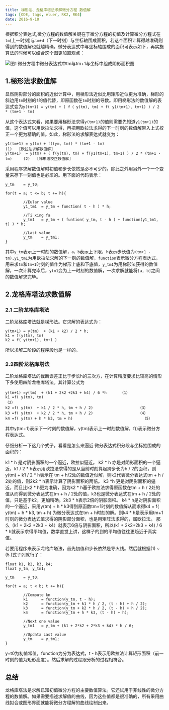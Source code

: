 ```yaml
---
title: 梯形法、龙格库塔法求解微分方程 数值解
tags: [ODE, tags, eluer, RK2, RK4]
date: 2016-9-10
---
```


根据积分表达式,微分方程的数值解关键在于微分方程的初值及计算微分方程式在``tm``(上一时刻)与``tm+d``（下一时刻）与坐标轴围成面积，若这个面积计算得越准确则得到的数值解也就越精确。微分表达式中与坐标轴围成的面积可表示如下，再实施算法的时候可以结合这个图更加直观点：

![图1 微分方程中微分表达式中tm与tm+1与坐标中组成阴影面积图]()

## 1.梯形法求数值解

显然阴影部分的面积的近似计算中，用梯形法近似比用矩形近似更为准确，梯形的斜边用``tm``时刻的``f``的值代替，即原函数在``tm``时刻的导数。即用梯形法的数值解的表达式变为``y(tm+1) = y(tm) + ( f（ y(tm), tm) + f( y1(tm+1), tm+1) ) / 2 * (tm+1 - tm)``

从这个表达式来看，如果要用梯形法求得``y(tm+1)``的值则需要先知道``y1(tm+1)``的值，这个值可以用欧拉法求得，再把用欧拉法求得的下一时刻的数值解带入上式校正一个更为精确的值。如此，梯形法的求解表达式就变为：

```
y1(tm+1) = y(tm) + f((ym, tm)) * (tm+1 - tm)                                  (1)   [欧拉法求解数值解]
y(tm+1)  = y(tm) + ( f(y(tm), tm) + f(y1(tm+1), tm+1) ) / 2 * (tm+1 - tm)     (2)   [梯形法校正数值解]
```

采用程序求解数值解时初值和步长依然是必不可少的。除此之外用另外一个一个变量来存下一刻值也是必须的。用下面的代码表示：

```
y_tm    = y_t0;

for(t = a; t <= b; t += h){

        //Eular value
        y1_tm1  = y_tm + function( t - h ) * h;

        //Ti xing fa  
        y_tm1   = y_tm + ( funtion( y_tm, t - h ) + function(y1_tm1, t) ) * h;  

        //Last value  
        y_tm    = y_tm1;  
}
```

其中``y_tm``表示上一时刻的数值解，``a，b``表示上下限，``h``表示步长值为``(tm+1 - tm),y1_tm1``为用欧拉法求解的下一刻的数值解，``function``表示微分方程表达式，用来求``tm``和``tm+1``时刻的值作为梯形上底和下底值，``y_tm1``为用梯形法获得的数值解，一次计算完毕后，``ytm1``变为上一时刻的数值解，一次求解就能将``[a, b]``之间的数值解求完毕。

## 2.龙格库塔法求数值解
### 2.1 二阶龙格库塔法

二阶龙格库塔法就是梯形法。它求解的表达式为：
```
y(tm+1) = y(tm)  + (k1 + k2) / 2 * h;
k1 = f(y(tm), tm)
k2 = f( y(tm+1), tm+1 )
```

所以求解二阶段的程序段也是一样的。

### 2.2四阶龙格库塔法

二阶龙格库塔法的截断误差正比于步长h的三次方，在计算精度要求比较高的情形下多使用四阶龙格库塔法。其计算公式为

```
y(tm+1) =y(tm)  + (k1 + 2k2 +2k3 + k4) / 6 *h      （1）
k1 =f( y(tm), tm)                                                   （2）
k2 =f( y(tm)  + k1 / 2 * h, tm + h / 2)                    （3）
k3 =f( y(tm)  + k2 / 2 * h, tm + h / 2)                    （4）
k4 =f( y(tm) + h * k3, tm + h)                               （5）
```

其中y(tm+1)表示下一时刻的数值解，y(tm)表示上一时刻数值解，f()表示微分方程表达式。

仔细分析一下这几个式子，看看是怎么来逼近 微分表达式积分段与坐标抽围成的面积的：

k1 * h 是对阴影面积的一个逼近，欧拉似逼近。
k2 * h 亦是对阴影面积的一个逼近，k1 / 2 * h表示用欧拉法求得的是从当前时刻算起跨步长为h / 2的面积，则y(tm)  + k1 / 2 * h表示在 tm + h/2处的数值近似解，则k2代表微分表达式tm + h / 2处的值，则2k2 * h表示计算了阴影面积的两倍。
k3 *h 更是对阴影面积的逼近，而且比k2 * h更为准确，因为k2 * h基于欧拉法求得原函数在tm + h / 2处的值从而得到微分表达式在tm + h / 2处的值，k3也是微分表达式在tm + h / 2处的值，只是基于k2，更加精确。2k3 * h表示2倍的阴影面积。
k4 * h是对阴影面积的一个逼近，采用y(tm) + h * k3得到原函数tm+1时刻的数值解从而求得k4 = f( y(tm) + h * k3, tm + h)  为微分表达式在tm + h时刻的解。则k4 * h是表示用tm+1时刻的微分表达式值求得的阴影部分面积，也是用矩阵法求得的，属欧拉法。
那么（k1 + 2k2 +2k3 + k4）就表示6倍与阴影面积，所以(k1 + 2k2+2k3 + k4) / 6 * h就表示求得平均值，数学直觉上讲，这样子的到的平均值往往更趋近于真实值。

若要用程序来表示龙格库塔法，首先初值和步长依然是导火线。然后就根据(1) ~ (5 )式子列就行了：

```
float k1, k2, k3, k4;  
float y_tm, y_tm1;  

y_tm    = y_t0;

for(t = a; t < b; t += h){

        //Compute kn  
        k1      = function(y_tm, t - h);  
        k2      = function(y_tm + k1 * h / 2, (t - h) + h / 2);  
        k3      = function(y_tm + k2 * h / 2, (t - h) + h / 2);  
        k4      = function(y_tm + h * k3, (t - h) + h);  

        //Next one value  
        y_tm1   = y_tm + (k1 + 2*k2 + 2*k3 + k4) * h / 6;  

        //Updata Last value  
        y_tm    = y_tm1;  
}
```

y+t0为初值常值，function为分为表达式，t - h表示用欧拉法计算矩形面积（前一时刻的值为矩形高度）。然后求解的过程跟分析的过程相符合。

## 总结

龙格库塔法是求解已知初值微分方程的主要数值算法。它还试用于非线性的微分方程的数值解。如果需要描述求解值的曲线，因为这些值都是很准确的，所有采用曲线拟合或图形界面就能将微分方程解的曲线绘制出来。